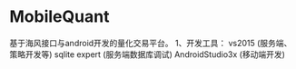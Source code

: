 # MobileQuant
基于海风接口与android开发的量化交易平台。
1、开发工具：
  vs2015 (服务端、策略开发等)
  sqlite expert (服务端数据库调试)
  AndroidStudio3x (移动端开发)
